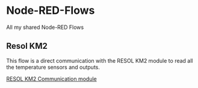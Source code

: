 # Node-RED-Flows
All my shared Node-RED Flows

## Resol KM2 
This flow is a direct communication with the RESOL KM2 module to read all the temperature sensors and outputs.

[RESOL KM2 Communication module](https://flows.nodered.org/flow/f2bd3321012111c6794dc9f14fac71e4)
